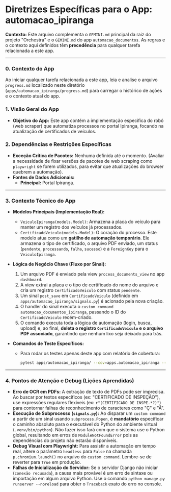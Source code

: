 # Diretrizes Específicas para o App: automacao_ipiranga

**Contexto:** Este arquivo complementa o `GEMINI.md` principal da raiz do projeto "Orchestra" e o `GEMINI.md` do app `automacao_documentos`. As regras e o contexto aqui definidos têm **precedência** para qualquer tarefa relacionada a este app.

---

### 0. Contexto do App

Ao iniciar qualquer tarefa relacionada a este app, leia e analise o arquivo `progress.md` localizado neste diretório (`apps/automacao_ipiranga/progress.md`) para carregar o histórico de ações e o contexto atual do app.

### 1. Visão Geral do App

*   **Objetivo do App:** Este app contém a implementação específica do robô (web scraper) que automatiza processos no portal Ipiranga, focando na atualização de certificados de veículos.

### 2. Dependências e Restrições Específicas

*   **Exceção Crítica de Pacotes:** Nenhuma definida até o momento. (Avaliar a necessidade de fixar versões de pacotes de web scraping como `playwright` se forem utilizados, para evitar que atualizações do browser quebrem a automação).
*   **Fontes de Dados Adicionais:**
    *   **Principal:** Portal Ipiranga.

---

### 3. Contexto Técnico do App

*   **Modelos Principais (Implementação Real):**
    *   `VeiculoIpiranga(models.Model)`: Armazena a placa do veículo para manter um registro dos veículos já processados.
    *   `CertificadoVeiculo(models.Model)`: O coração do processo. Este modelo atua como um **gatilho de automação temporário**. Ele armazena o tipo de certificado, o arquivo PDF enviado, um status (`pendente`, `processando`, `falha`, `sucesso`) e a `ForeignKey` para o `VeiculoIpiranga`.

*   **Lógica de Negócio Chave (Fluxo por Sinal):**
    1.  Um arquivo PDF é enviado pela view `process_documents_view` no app `dashboard`.
    2.  A view extrai a placa e o tipo de certificado do nome do arquivo e cria um registro `CertificadoVeiculo` com status `pendente`.
    3.  Um sinal `post_save` em `CertificadoVeiculo` (definido em `apps/automacao_ipiranga/signals.py`) é acionado pela nova criação.
    4.  O handler do sinal executa o `custom command` `automacao_documentos_ipiranga`, passando o ID do `CertificadoVeiculo` recém-criado.
    5.  O comando executa toda a lógica de automação (login, busca, upload) e, ao final, **deleta o registro `CertificadoVeiculo` e o arquivo PDF associado**, garantindo que nenhum lixo seja deixado para trás.

*   **Comandos de Teste Específicos:**
    *   Para rodar os testes apenas deste app com relatório de cobertura:
        ```bash
        pytest apps/automacao_ipiranga/ --cov=apps.automacao_ipiranga --cov-report=html
        ```

---

### 4. Pontos de Atenção e Debug (Lições Aprendidas)

*   **Erro de OCR em PDFs:** A extração de texto de PDFs pode ser imprecisa. Ao buscar por textos específicos (ex: "CERTIFICADO DE INSPEÇÃO"), use expressões regulares flexíveis (ex: `r"(CERTIFICADO DE INSPE.*?)"`) para contornar falhas de reconhecimento de caracteres como "Ç" e "Ã".
*   **Execução de Subprocesso (`signals.py`):** Ao disparar um `custom command` a partir de um sinal usando `subprocess.Popen`, é **mandatório** especificar o caminho absoluto para o executável do Python do ambiente virtual (`.venv/bin/python`). Não fazer isso fará com que o sistema use o Python global, resultando em erros de `ModuleNotFoundError` pois as dependências do projeto não estarão disponíveis.
*   **Debug Visual com Playwright:** Para assistir a automação em tempo real, altere o parâmetro `headless` para `False` na chamada `p.chromium.launch()` no arquivo do `custom command`. Lembre-se de reverter para `True` em produção.
*   **Falhas de Inicialização do Servidor:** Se o servidor Django não iniciar (`conexão recusada`), a causa mais provável é um erro de sintaxe ou importação em algum arquivo Python. Use o comando `python manage.py runserver --noreload` para obter o `Traceback` exato do erro no console.
